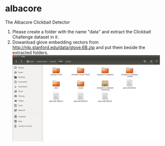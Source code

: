 # albacore
The Albacore Clickbait Detector

1. Please create a folder with the name "data" and extract the Clickbait Challenge dataset in it.
2. Dowanload glove embedding vectors from http://nlp.stanford.edu/data/glove.6B.zip and put them beside the extracted folders.
![Alt text](1.png?raw=true "Title")
